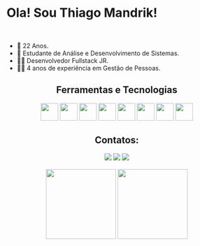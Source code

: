 

# Ola! Sou Thiago Mandrik!
<br>

- 🎂 22 Anos.
- 📖 Estudante de Análise e Desenvolvimento de Sistemas.
- 👨‍💻 Desenvolvedor Fullstack JR.
- 🧑‍💼 4 anos de experiência em Gestão de Pessoas.

<div align="center">
  
## Ferramentas e Tecnologias
<div>
  <img src="https://cdn.jsdelivr.net/gh/devicons/devicon/icons/python/python-original.svg" width="40" height="40"/>
  <img src="https://cdn.jsdelivr.net/gh/devicons/devicon/icons/django/django-plain.svg" width="40" height="40"/>
  <img src="https://cdn.jsdelivr.net/gh/devicons/devicon/icons/pandas/pandas-original.svg" width="40" height="40"/>
  <img src="https://cdn.jsdelivr.net/gh/devicons/devicon/icons/html5/html5-plain.svg" width="40" heigth="40"/>
  <img src="https://cdn.jsdelivr.net/gh/devicons/devicon/icons/css3/css3-plain.svg" width="40" heigth="40"/>
  <img src="https://cdn.jsdelivr.net/gh/devicons/devicon/icons/bootstrap/bootstrap-plain.svg" width="40" heigth="40"/>
  <img src="https://cdn.jsdelivr.net/gh/devicons/devicon/icons/javascript/javascript-plain.svg" width="40" heigth="40"/>
  <img src="https://cdn.jsdelivr.net/gh/devicons/devicon/icons/git/git-original.svg" width="40" height="40"/>
</div>

## Contatos:

<div>
  <a href="https://www.linkedin.com/in/thiago-mandrik" target="_blank"><img src="https://img.shields.io/badge/-LinkedIn-%230077B5?style=for-the-badge&logo=linkedin&logoColor=white" target="_blank"></a>   
  <a href="https://instagram.com/niedmandrik" target="_blank"><img src="https://img.shields.io/badge/-Instagram-%23E4405F?style=for-the-badge&logo=instagram&logoColor=white" target="_blank"></a>
  <a href = "mailto:thiagomandrik@gmail.com"><img src="https://img.shields.io/badge/Gmail-D14836?style=for-the-badge&logo=gmail&logoColor=white" target="_blank"></a>

</div>
<br>

<div>
  <img height="160em" src="https://github-readme-stats.vercel.app/api/top-langs/?username=thiagomandrik&layout=compact&theme=radical"/>
  <img height="160em" src="https://github-readme-stats.vercel.app/api?username=thiagomandrik&show_icons=true&theme=radical&include_all_commits=true&count_private=true"/>
</div>
</div>
